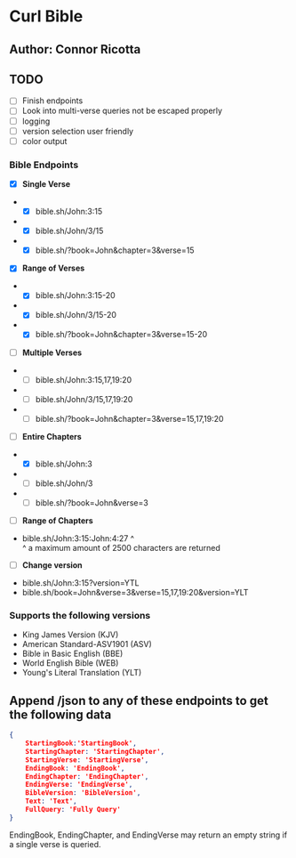 # Curl Bible
## Author: Connor Ricotta
## TODO
- [ ] Finish endpoints
- [ ] Look into multi-verse queries not be escaped properly
- [ ] logging
- [ ] version selection user friendly
- [ ] color output
### Bible Endpoints 
- [X] **Single Verse**
* - [X] bible.sh/John:3:15
* - [X] bible.sh/John/3/15
* - [X] bible.sh/?book=John&chapter=3&verse=15

- [X] **Range of Verses**
* - [X] bible.sh/John:3:15-20
* - [X] bible.sh/John/3/15-20
* - [X] bible.sh/?book=John&chapter=3&verse=15-20

- [ ] **Multiple Verses**
* - [ ] bible.sh/John:3:15,17,19:20
* - [ ] bible.sh/John/3/15,17,19:20
* - [ ] bible.sh/?book=John&chapter=3&verse=15,17,19:20
 
- [ ] **Entire Chapters**
* - [X] bible.sh/John:3
* - [ ] bible.sh/John/3
* - [ ] bible.sh/?book=John&verse=3

- [ ] **Range of Chapters**
* bible.sh/John:3:15:John:4:27 ^ \
^ a maximum amount of 2500 characters are returned

- [ ] **Change version**
* bible.sh/John:3:15?version=YTL
* bible.sh/book=John&verse=3&verse=15,17,19:20&version=YLT
### Supports the following versions
   - King James Version (KJV)
   - American Standard-ASV1901 (ASV)
   - Bible in Basic English (BBE)
   - World English Bible (WEB)
   - Young's Literal Translation (YLT)


## Append /json to any of these endpoints to get the following data
```json
{
    StartingBook:'StartingBook',
    StartingChapter: 'StartingChapter',
    StartingVerse: 'StartingVerse',
    EndingBook: 'EndingBook',
    EndingChapter: 'EndingChapter',
    EndingVerse: 'EndingVerse',
    BibleVersion: 'BibleVersion',
    Text: 'Text',
    FullQuery: 'Fully Query'
}
```
EndingBook, EndingChapter, and EndingVerse may return an empty string if a single verse is queried.
